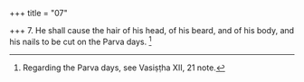 +++
title = "07"

+++
7. He shall cause the hair of his head, of his beard, and of his body, and his nails to be cut on the Parva days. [^4] 


[^4]:  Regarding the Parva days, see Vasiṣṭha XII, 21 note.
